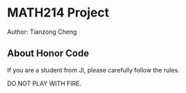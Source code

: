 # MATH214 Project

Author: Tianzong Cheng

## About Honor Code

If you are a student from JI, please carefully follow the rules.

DO NOT PLAY WITH FIRE.